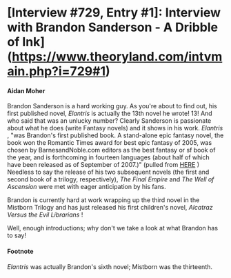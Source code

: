 # [Interview #729, Entry #1]: Interview with Brandon Sanderson - A Dribble of Ink](https://www.theoryland.com/intvmain.php?i=729#1)

#### Aidan Moher

Brandon Sanderson is a hard working guy. As you're about to find out, his first published novel,
*Elantris*
is actually the 13th novel he wrote! 13! And who said that was an unlucky number? Clearly Sanderson is passionate about what he does (write Fantasy novels) and it shows in his work.
*Elantris*
, "was Brandon's first published book. A stand-alone epic fantasy novel, the book won the Romantic Times award for best epic fantasy of 2005, was chosen by BarnesandNoble.com editors as the best fantasy or sf book of the year, and is forthcoming in fourteen languages (about half of which have been released as of September of 2007.)" (pulled from
[HERE](http://www.brandonsanderson.com/book.php?id=1)
) Needless to say the release of his two subsequent novels (the first and second book of a trilogy, respectively),
*The Final Empire*
and
*The Well of Ascension*
were met with eager anticipation by his fans.

Brandon is currently hard at work wrapping up the third novel in the Mistborn Trilogy and has just released his first children's novel,
*Alcatraz Versus the Evil Librarians*
!

Well, enough introductions; why don't we take a look at what Brandon has to say!

#### Footnote

*Elantris*
was actually Brandon's sixth novel; Mistborn was the thirteenth.


